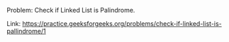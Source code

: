 Problem: Check if Linked List is Palindrome.

Link: https://practice.geeksforgeeks.org/problems/check-if-linked-list-is-pallindrome/1
